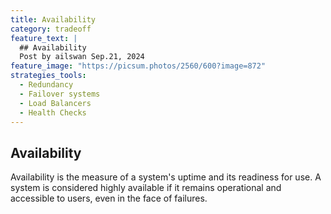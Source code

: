 ```yaml
---
title: Availability
category: tradeoff
feature_text: |
  ## Availability
  Post by ailswan Sep.21, 2024
feature_image: "https://picsum.photos/2560/600?image=872"
strategies_tools:
  - Redundancy
  - Failover systems
  - Load Balancers
  - Health Checks
---
```


## Availability
Availability is the measure of a system's uptime and its readiness for use. A system is considered highly available if it remains operational and accessible to users, even in the face of failures.